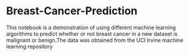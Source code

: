 # Breast-Cancer-Prediction
This notebook is a demonstration of using different machine learning algorithms to predict whether or not breast cancer in a new dataset is malignant or benign.The data
was obtained from the UCI Irvine machine learning repository

